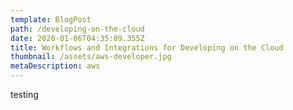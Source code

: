 ```yaml
---
template: BlogPost
path: /developing-on-the-cloud
date: 2020-01-06T04:35:09.355Z
title: Workflows and Integrations for Developing on the Cloud
thumbnail: /assets/aws-developer.jpg
metaDescription: aws
---
```

testing